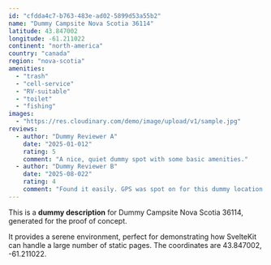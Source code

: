 ```yaml
---
id: "cfdda4c7-b763-483e-ad02-5899d53a55b2"
name: "Dummy Campsite Nova Scotia 36114"
latitude: 43.847002
longitude: -61.211022
continent: "north-america"
country: "canada"
region: "nova-scotia"
amenities:
  - "trash"
  - "cell-service"
  - "RV-suitable"
  - "toilet"
  - "fishing"
images:
  - "https://res.cloudinary.com/demo/image/upload/v1/sample.jpg"
reviews:
  - author: "Dummy Reviewer A"
    date: "2025-01-012"
    rating: 5
    comment: "A nice, quiet dummy spot with some basic amenities."
  - author: "Dummy Reviewer B"
    date: "2025-08-022"
    rating: 4
    comment: "Found it easily. GPS was spot on for this dummy location."
---
```


This is a **dummy description** for Dummy Campsite Nova Scotia 36114, generated for the proof of concept.

It provides a serene environment, perfect for demonstrating how SvelteKit can handle a large number of static pages. The coordinates are 43.847002, -61.211022.
